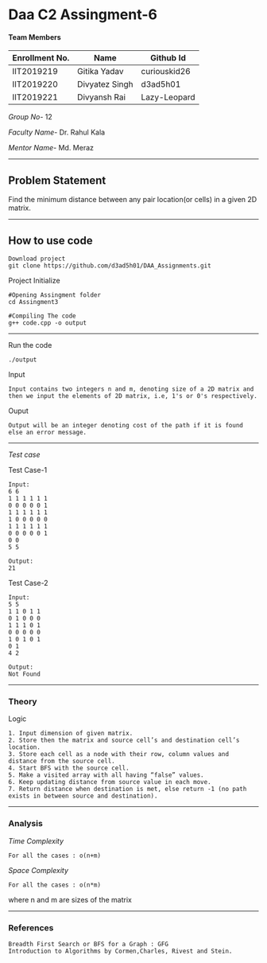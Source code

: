 # Daa C2 Assingment-6
#### Team Members

|Enrollment No.|Name|Github Id|
|--------------|----|--------|
|IIT2019219|Gitika Yadav|curiouskid26|
|IIT2019220|Divyatez Singh|d3ad5h01|
|IIT2019221|Divyansh Rai|Lazy-Leopard|

*Group No-* 12

*Faculty Name-* Dr. Rahul Kala 

*Mentor Name-* Md. Meraz

---
## Problem Statement
Find the minimum  distance between any pair location(or cells) in a given 2D matrix.

---
## How to use code
```
Download project
git clone https://github.com/d3ad5h01/DAA_Assignments.git
```
Project Initialize 
```
#Opening Assingment folder
cd Assingment3

#Compiling The code
g++ code.cpp -o output
```
---

Run the code
```
./output
```
Input
```
Input contains two integers n and m, denoting size of a 2D matrix and then we input the elements of 2D matrix, i.e, 1's or 0's respectively.
```
Ouput 
```
Output will be an integer denoting cost of the path if it is found else an error message.
```
---
*Test case*

Test Case-1
```
Input:
6 6
1 1 1 1 1 1
0 0 0 0 0 1
1 1 1 1 1 1
1 0 0 0 0 0 
1 1 1 1 1 1
0 0 0 0 0 1
0 0
5 5 

Output:
21
```

Test Case-2
```
Input:
5 5
1 1 0 1 1 
0 1 0 0 0 
1 1 1 0 1 
0 0 0 0 0 
1 0 1 0 1 
0 1
4 2

Output:
Not Found

```

---
### Theory
Logic
```
1. Input dimension of given matrix. 
2. Store then the matrix and source cell’s and destination cell’s location.
3. Store each cell as a node with their row, column values and distance from the source cell.
4. Start BFS with the source cell.
5. Make a visited array with all having “false” values.
6. Keep updating distance from source value in each move.
7. Return distance when destination is met, else return -1 (no path exists in between source and destination).
```

---
### Analysis

*Time Complexity*
```
For all the cases : o(n+m)
```
*Space Complexity*
```
For all the cases : o(n*m)
```
where n and m are sizes of the matrix

---
### References
```
Breadth First Search or BFS for a Graph : GFG
Introduction to Algorithms by Cormen,Charles, Rivest and Stein.
```
